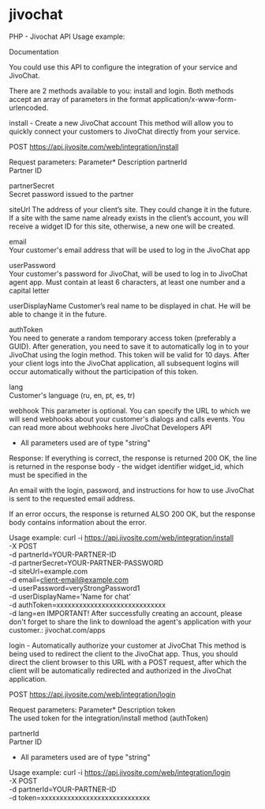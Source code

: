 # jivochat
PHP - Jivochat API Usage example:

Documentation

You could use this API to configure the integration of your service and JivoChat.

There are 2 methods available to you: install and login. Both methods accept an array of parameters in the format application/x-www-form-urlencoded.

install - Create a new JivoChat account
This method will allow you to quickly connect your customers to JivoChat directly from your service.

POST https://api.jivosite.com/web/integration/install

Request parameters:
Parameter*
Description
partnerId	
Partner ID

partnerSecret	
Secret password issued to the partner

siteUrl	
The address of your client’s site. They could change it in the future. If a site with the same name already exists in the client’s account, you will receive a widget ID for this site, otherwise, a new one will be created.

email	
Your customer's email address that will be used to log in the JivoChat app

userPassword	
Your customer's password for JivoChat, will be used to log in to JivoChat agent app. Must contain at least 6 characters, at least one number and a capital letter

userDisplayName	
Customer’s real name to be displayed in chat. He will be able to change it in the future.

authToken	
You need to generate a random temporary access token (preferably a GUID). After generation, you need to save it to automatically log in to your JivoChat using the login method. This token will be valid for 10 days. After your client logs into the JivoChat application, all subsequent logins will occur automatically without the participation of this token.

lang	
Customer's language (ru, en, pt, es, tr)

webhook	
This parameter is optional. You can specify the URL to which we will send webhooks about your customer's dialogs and calls events. You can read more about webhooks here  JivoChat Developers API

* All parameters used are of type "string"

Response:
If everything is correct, the response is returned 200 OK, the line is returned in the response body - the widget identifier widget_id, which must be specified in the <script> tag, which must be added to the page before the closing tag </head>:

<script src='//code.jivosite.com/widget/xxxxxx' async></script>

An email with the login, password, and instructions for how to use JivoChat is sent to the requested email address.

If an error occurs, the response is returned ALSO 200 OK, but the response body contains information about the error.

Usage example:
curl -i https://api.jivosite.com/web/integration/install \
  -X POST \
  -d partnerId=YOUR-PARTNER-ID \
  -d partnerSecret=YOUR-PARTNER-PASSWORD \
  -d siteUrl=example.com \
  -d email=client-email@example.com \
  -d userPassword=veryStrongPassword1 \
  -d userDisplayName='Name for chat' \
  -d authToken=xxxxxxxxxxxxxxxxxxxxxxxxxxxxx \
  -d lang=en
IMPORTANT! After successfully creating an account, please don't forget to share the link to download the agent's application with your customer.: jivochat.com/apps 

login - Automatically authorize your customer at JivoChat
This method is being used to redirect the client to the JivoChat app.
Thus, you should direct the client browser to this URL with a POST request, after which the client will be automatically redirected and authorized in the JivoChat application.

POST https://api.jivosite.com/web/integration/login

Request parameters:
Parameter*
Description
token	
The used token for the integration/install method (authToken)

partnerId	
Partner ID

* All parameters used are of type "string"

Usage example:
curl -i https://api.jivosite.com/web/integration/login \
  -X POST \
  -d partnerId=YOUR-PARTNER-ID \
  -d token=xxxxxxxxxxxxxxxxxxxxxxxxxxxxx

